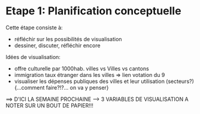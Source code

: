 Etape 1: Planification conceptuelle
===================================

Cette étape consiste à:

- réfléchir sur les possibilités de visualisation
- dessiner, discuter, réfléchir encore


Idées de visualisation:

- offre culturelle par 1000hab. villes vs Villes vs cantons
- immigration taux étranger dans les villes => lien votation du 9
- visualiser les dépenses publiques des villes et leur utilisation (secteurs?) {...comment faire?!?... on va y penser}


==> D'ICI LA SEMAINE PROCHAINE --> 3 VARIABLES DE VISUALISATION A NOTER SUR UN BOUT DE PAPIER!!!
